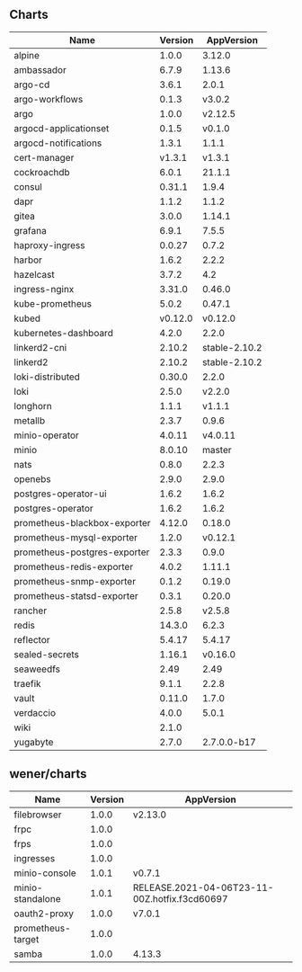 ## Charts

| Name | Version | AppVersion |
|------|---------|------------|
| alpine | 1.0.0 | 3.12.0 |
| ambassador | 6.7.9 | 1.13.6 |
| argo-cd | 3.6.1 | 2.0.1 |
| argo-workflows | 0.1.3 | v3.0.2 |
| argo | 1.0.0 | v2.12.5 |
| argocd-applicationset | 0.1.5 | v0.1.0 |
| argocd-notifications | 1.3.1 | 1.1.1 |
| cert-manager | v1.3.1 | v1.3.1 |
| cockroachdb | 6.0.1 | 21.1.1 |
| consul | 0.31.1 | 1.9.4 |
| dapr | 1.1.2 | 1.1.2 |
| gitea | 3.0.0 | 1.14.1 |
| grafana | 6.9.1 | 7.5.5 |
| haproxy-ingress | 0.0.27 | 0.7.2 |
| harbor | 1.6.2 | 2.2.2 |
| hazelcast | 3.7.2 | 4.2 |
| ingress-nginx | 3.31.0 | 0.46.0 |
| kube-prometheus | 5.0.2 | 0.47.1 |
| kubed | v0.12.0 | v0.12.0 |
| kubernetes-dashboard | 4.2.0 | 2.2.0 |
| linkerd2-cni | 2.10.2 | stable-2.10.2 |
| linkerd2 | 2.10.2 | stable-2.10.2 |
| loki-distributed | 0.30.0 | 2.2.0 |
| loki | 2.5.0 | v2.2.0 |
| longhorn | 1.1.1 | v1.1.1 |
| metallb | 2.3.7 | 0.9.6 |
| minio-operator | 4.0.11 | v4.0.11 |
| minio | 8.0.10 | master |
| nats | 0.8.0 | 2.2.3 |
| openebs | 2.9.0 | 2.9.0 |
| postgres-operator-ui | 1.6.2 | 1.6.2 |
| postgres-operator | 1.6.2 | 1.6.2 |
| prometheus-blackbox-exporter | 4.12.0 | 0.18.0 |
| prometheus-mysql-exporter | 1.2.0 | v0.12.1 |
| prometheus-postgres-exporter | 2.3.3 | 0.9.0 |
| prometheus-redis-exporter | 4.0.2 | 1.11.1 |
| prometheus-snmp-exporter | 0.1.2 | 0.19.0 |
| prometheus-statsd-exporter | 0.3.1 | 0.20.0 |
| rancher | 2.5.8 | v2.5.8 |
| redis | 14.3.0 | 6.2.3 |
| reflector | 5.4.17 | 5.4.17 |
| sealed-secrets | 1.16.1 | v0.16.0 |
| seaweedfs | 2.49 | 2.49 |
| traefik | 9.1.1 | 2.2.8 |
| vault | 0.11.0 | 1.7.0 |
| verdaccio | 4.0.0 | 5.0.1 |
| wiki | 2.1.0 |  |
| yugabyte | 2.7.0 | 2.7.0.0-b17 |

## wener/charts

| Name | Version | AppVersion |
|------|---------|------------|
| filebrowser | 1.0.0 | v2.13.0 |
| frpc | 1.0.0 |  |
| frps | 1.0.0 |  |
| ingresses | 1.0.0 |  |
| minio-console | 1.0.1 | v0.7.1 |
| minio-standalone | 1.0.1 | RELEASE.2021-04-06T23-11-00Z.hotfix.f3cd60697 |
| oauth2-proxy | 1.0.0 | v7.0.1 |
| prometheus-target | 1.0.0 |  |
| samba | 1.0.0 | 4.13.3 |
